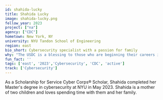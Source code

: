 ```yaml
---
id: shahida-lucky
title: Shahida Lucky
image: shahida-lucky.png
fellow_year: 2023
project: ["na"]
agency: ["CDC"]
hometown: New York, NY
university: NYU Tandon School of Engineering
region: east
bio_short: Cybersecurity specialist with a passion for family
why: "The USDC is a blessing to those who are beginning their careers in the federal government."
fun_fact: ''
tags: ['east', '2023','Cybersecurity', 'CDC', 'active']
track: ['Cybersecurity']
---
```


As a Scholarship for Service Cyber Corps® Scholar, Shahida completed her Master's degree in cybersecurity at NYU in May 2023. Shahida is a mother of two children and loves spending time with them and her family.
